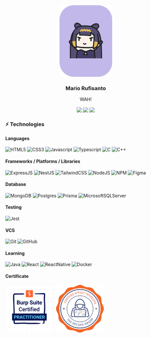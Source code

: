<div align="center">
<img src="images/smol.png" alt="Logo">

<h3 align="center">Mario Rufisanto</h3>
  <p align="center">
    WAH!
    <br />
    <br />
    <a target="_blank" href="mailto:mario.rufisanto@gmail.com" ><img src="https://img.shields.io/badge/-Gmail-D14836?style=for-the-badge&logo=Gmail&logoColor=white"></img></a>
    <a target="_blank" href="https://www.instagram.com/mario.rfst/"><img src="https://img.shields.io/badge/instagram-%23E4405F.svg?style=for-the-badge&logo=Instagram&logoColor=white"></img></a>
    <a target="_blank" href="https://www.linkedin.com/in/mario-rufisanto-a8817a202/"><img src="https://img.shields.io/badge/-LinkedIn-0077B5?style=for-the-badge&logo=Linkedin&logoColor=white"></img></a>
  </p>
</div>

### ⚡ Technologies

#### Languages

![HTML5](https://img.shields.io/badge/-HTML5-E34F26?style=for-the-badge&logo=html5&logoColor=white)
![CSS3](https://img.shields.io/badge/-CSS3-1572B6?style=for-the-badge&logo=css3)
![Javascript](https://img.shields.io/badge/JavaScript-F7DF1E?style=for-the-badge&logo=javascript&logoColor=black)
![Typescript](https://img.shields.io/badge/TypeScript-007ACC?style=for-the-badge&logo=typescript&logoColor=white)
![C](https://img.shields.io/badge/C-00599C?style=for-the-badge&logo=c&logoColor=white)
![C++](https://img.shields.io/badge/C%2B%2B-00599C?style=for-the-badge&logo=c%2B%2B&logoColor=white)

#### Frameworks / Platforms / Libraries

![ExpressJS](https://img.shields.io/badge/Express.js-404D59?style=for-the-badge)
![NestJS](https://img.shields.io/badge/nestjs-%23E0234E.svg?style=for-the-badge&logo=nestjs&logoColor=white)
![TailwindCSS](https://img.shields.io/badge/tailwindcss-%2338B2AC.svg?style=for-the-badge&logo=tailwind-css&logoColor=white)
![NodeJS](https://img.shields.io/badge/node.js-6DA55F?style=for-the-badge&logo=node.js&logoColor=white)
![NPM](https://img.shields.io/badge/NPM-%23000000.svg?style=for-the-badge&logo=npm&logoColor=white)
![Figma](https://img.shields.io/badge/figma-%23F24E1E.svg?style=for-the-badge&logo=figma&logoColor=white)

#### Database

![MongoDB](https://img.shields.io/badge/MongoDB-4EA94B?style=for-the-badge&logo=mongodb&logoColor=white)
![Postgres](https://img.shields.io/badge/postgres-%23316192.svg?style=for-the-badge&logo=postgresql&logoColor=white)
![Prisma](https://img.shields.io/badge/Prisma-3982CE?style=for-the-badge&logo=Prisma&logoColor=white)
![MicrosoftSQLServer](https://img.shields.io/badge/Microsoft%20SQL%20Sever-CC2927?style=for-the-badge&logo=microsoft%20sql%20server&logoColor=white)

#### Testing

![Jest](https://img.shields.io/badge/-jest-%23C21325?style=for-the-badge&logo=jest&logoColor=white)

#### VCS

![Git](https://img.shields.io/badge/git-%23F05033.svg?style=for-the-badge&logo=git&logoColor=white)
![GitHub](https://img.shields.io/badge/github-%23121011.svg?style=for-the-badge&logo=github&logoColor=white)

#### Learning

![Java](https://img.shields.io/badge/-java-E34A86?style=for-the-badge&logo=java)
![React](https://img.shields.io/badge/-React-black?style=for-the-badge&logo=react)
![ReactNative](https://img.shields.io/badge/React_Native-20232A?style=for-the-badge&logo=react&logoColor=61DAFB)
![Docker](https://img.shields.io/badge/docker-%230db7ed.svg?style=for-the-badge&logo=docker&logoColor=white)

#### Certificate

<div>
  <img src="images/bscp.png" alt="Logo" style="width:150px; margin-right:5px">
  <img src="images/capen.png" alt="Logo" style="width:150px">
</div>